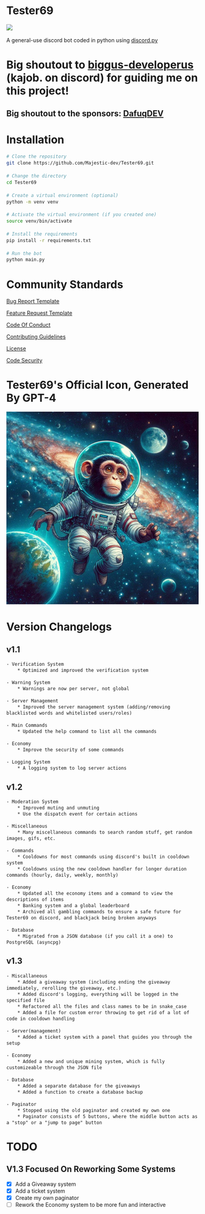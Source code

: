 # Tester69

[![](https://discord.com/api/guilds/733219077744754750/embed.png)](https://discord.gg/Xjn4uvk6KS)

A general-use discord bot coded in python using [discord.py](https://github.com/Rapptz/discord.py)

# Big shoutout to [biggus-developerus](https://github.com/biggus-developerus) (kajob. on discord) for guiding me on this project!

## Big shoutout to the sponsors: [DafuqDEV](https://github.com/DafuqDEV)

# Installation

```bash
# Clone the repository
git clone https://github.com/Majestic-dev/Tester69.git

# Change the directory
cd Tester69

# Create a virtual environment (optional)
python -m venv venv

# Activate the virtual environment (if you created one)
source venv/bin/activate

# Install the requirements
pip install -r requirements.txt

# Run the bot
python main.py
```

# Community Standards

[Bug Report Template](.github/ISSUE_TEMPLATE/bug_report.md)

[Feature Request Template](.github/ISSUE_TEMPLATE/feature_request.md)

[Code Of Conduct](.github/CODE_OF_CONDUCT.md)

[Contributing Guidelines](.github/CONTRIBUTING.md)

[License](LICENSE)

[Code Security](.github/SECURITY.md)

# Tester69's Official Icon, Generated By GPT-4

![Tester69 Official Icon (AI Generated)](assets/Tester69_icon.jpg)

# Version Changelogs

## v1.1

    - Verification System
        * Optimized and improved the verification system
    
    - Warning System
        * Warnings are now per server, not global
    
    - Server Management
        * Improved the server management system (adding/removing blacklisted words and whitelisted users/roles)
    
    - Main Commands
        * Updated the help command to list all the commands

    - Economy
        * Improve the security of some commands
    
    - Logging System
        * A logging system to log server actions

## v1.2

    - Moderation System
        * Improved muting and unmuting
        * Use the dispatch event for certain actions

    - Miscellaneous
        * Many miscellaneous commands to search random stuff, get random images, gifs, etc.

    - Commands
        * Cooldowns for most commands using discord's built in cooldown system
        * Cooldowns using the new cooldown handler for longer duration commands (hourly, daily, weekly, monthly)

    - Economy
        * Updated all the economy items and a command to view the descriptions of items
        * Banking system and a global leaderboard
        * Archived all gambling commands to ensure a safe future for Tester69 on discord, and blackjack being broken anyways
    
    - Database
        * Migrated from a JSON database (if you call it a one) to PostgreSQL (asyncpg)

## v1.3

    - Miscallaneous
        * Added a giveaway system (including ending the giveaway immediately, rerolling the giveaway, etc.)
        * Added discord's logging, everything will be logged in the specified file
        * Refactored all the files and class names to be in snake_case
        * Added a file for custom error throwing to get rid of a lot of code in cooldown handling

    - Server(management)
        * Added a ticket system with a panel that guides you through the setup

    - Economy
        * Added a new and unique mining system, which is fully customizeable through the JSON file

    - Database
        * Added a separate database for the giveaways
        * Added a function to create a database backup

    - Paginator
        * Stopped using the old paginator and created my own one
        * Paginator consists of 5 buttons, where the middle button acts as a "stop" or a "jump to page" button

# TODO

## V1.3 Focused On Reworking Some Systems

- [x] Add a Giveaway system
- [x] Add a ticket system
- [x] Create my own paginator
- [ ] Rework the Economy system to be more fun and interactive